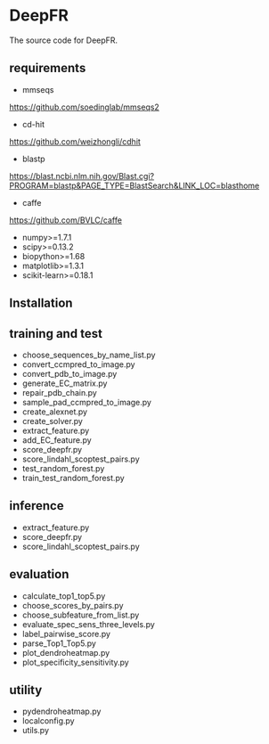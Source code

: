 # DeepFR
The source code for DeepFR.

## requirements
- mmseqs

https://github.com/soedinglab/mmseqs2

- cd-hit

https://github.com/weizhongli/cdhit

- blastp

https://blast.ncbi.nlm.nih.gov/Blast.cgi?PROGRAM=blastp&PAGE_TYPE=BlastSearch&LINK_LOC=blasthome

- caffe

https://github.com/BVLC/caffe

- numpy>=1.7.1
- scipy>=0.13.2
- biopython>=1.68
- matplotlib>=1.3.1
- scikit-learn>=0.18.1


## Installation



## training and test
- choose_sequences_by_name_list.py
- convert_ccmpred_to_image.py
- convert_pdb_to_image.py
- generate_EC_matrix.py
- repair_pdb_chain.py
- sample_pad_ccmpred_to_image.py
- create_alexnet.py
- create_solver.py
- extract_feature.py
- add_EC_feature.py
- score_deepfr.py
- score_lindahl_scoptest_pairs.py
- test_random_forest.py
- train_test_random_forest.py

## inference
- extract_feature.py
- score_deepfr.py
- score_lindahl_scoptest_pairs.py

## evaluation
- calculate_top1_top5.py
- choose_scores_by_pairs.py
- choose_subfeature_from_list.py
- evaluate_spec_sens_three_levels.py
- label_pairwise_score.py
- parse_Top1_Top5.py
- plot_dendroheatmap.py
- plot_specificity_sensitivity.py

## utility
- pydendroheatmap.py
- localconfig.py
- utils.py
